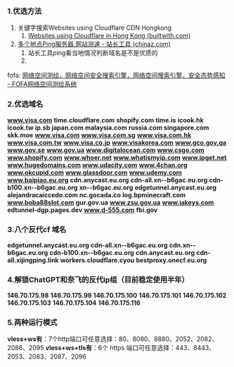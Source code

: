 ###  1.优选方法
1. 关键字搜索Websites using Cloudflare CDN Hongkong 
   1. [Websites using Cloudflare in Hong Kong (builtwith.com)](https://trends.builtwith.com/cdn/Cloudflare/Hong-Kong)
2. [多个地点Ping服务器,网站测速 - 站长工具 (chinaz.com)](https://ping.chinaz.com/)
   1. 站长工具ping看当地情况判断域名是不是优质的
   2. 



fofa: [网络空间测绘，网络空间安全搜索引擎，网络空间搜索引擎，安全态势感知 - FOFA网络空间测绘系统](https://fofa.info/)

###  2.优选域名

**www.visa.com**
**time.cloudflare.com**
**shopify.com**
**time.is**
**icook.hk**
**icook.tw**
**ip.sb**
**japan.com**
**malaysia.com**
**russia.com**
**singapore.com**
**skk.moe**
**www.visa.com**
**www.visa.com.sg**
**www.visa.com.hk**
**www.visa.com.tw**
**www.visa.co.jp**
**www.visakorea.com**
**www.gco.gov.qa**
**www.gov.se**
**www.gov.ua**
**www.digitalocean.com**
**www.csgo.com**
**www.shopify.com**
**www.whoer.net**
**www.whatismyip.com**
**www.ipget.net**
**www.hugedomains.com**
**www.udacity.com**
**www.4chan.org**
**www.okcupid.com**
**www.glassdoor.com**
**www.udemy.com**
**www.baipiao.eu.org**
**cdn.anycast.eu.org**
**cdn-all.xn--b6gac.eu.org**
**cdn-b100.xn--b6gac.eu.org**
**xn--b6gac.eu.org**
**edgetunnel.anycast.eu.org**
**alejandracaiccedo.com**
**nc.gocada.co**
**log.bpminecraft.com**
**www.boba88slot.com**
**gur.gov.ua**
**www.zsu.gov.ua**
**www.iakeys.com**
**edtunnel-dgp.pages.dev**
**www.d-555.com**
**fbi.gov**



### 3.八个反代cf 域名

**edgetunnel.anycast.eu.org**
**cdn-all.xn--b6gac.eu.org**
**cdn.xn--b6gac.eu.org**
**cdn-b100.xn--b6gac.eu.org**
**cdn.anycast.eu.org**
**cdn-all.xijingping.link**
**workers.cloudflare.cyou**
**bestproxy.onecf.eu.org**



### 4.解锁ChatGPT和奈飞的反代ip组（目前稳定使用半年）

**146.70.175.98**
**146.70.175.99**
**146.70.175.100**
**146.70.175.101**
**146.70.175.102**
**146.70.175.103**
**146.70.175.104**
**146.70.175.116**

### 5.两种运行模式

**vless+ws有**：7个http端口可任意选择：80、8080、8880、2052、2082、2086、2095
**vless+ws+tls有**：6个 https 端口可任意选择：443、8443、2053、2083、2087、2096